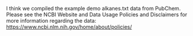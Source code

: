 I think we compiled the example demo alkanes.txt data from PubChem. Please see the NCBI Website and Data Usage Policies and Disclaimers for more information regarding the data: https://www.ncbi.nlm.nih.gov/home/about/policies/







